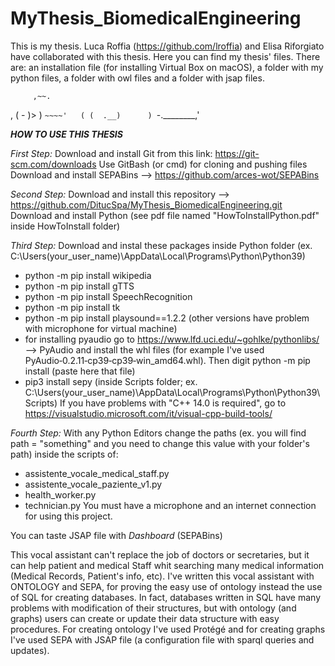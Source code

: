 # MyThesis_BiomedicalEngineering
This is my thesis. Luca Roffia (https://github.com/lroffia) and Elisa Riforgiato have collaborated with this thesis.
Here you can find my thesis' files. There are: an installation file (for installing Virtual Box on macOS),
a folder with my python files, a folder with owl files and a folder with jsap files.


         ,~~.
 ,      (  - )>
)  `~~~~'   (
(  .__)      )
`-.________,'


**_HOW TO USE THIS THESIS_**


_First Step:_
Download and install Git from this link: https://git-scm.com/downloads
Use GitBash (or cmd) for cloning and pushing files    
Download and install SEPABins --> https://github.com/arces-wot/SEPABins


_Second Step:_
Download and install this repository --> https://github.com/DitucSpa/MyThesis_BiomedicalEngineering.git
Download and install Python (see pdf file named "HowToInstallPython.pdf" inside HowToInstall folder)


_Third Step:_
Download and instal these packages inside Python folder (ex. C:\Users\(your_user_name)\AppData\Local\Programs\Python\Python39)
- python -m pip install wikipedia
- python -m pip install gTTS
- python -m pip install SpeechRecognition
- python -m pip install tk
- python -m pip install playsound==1.2.2 (other versions have problem with microphone for virtual machine)
- for installing pyaudio go to https://www.lfd.uci.edu/~gohlke/pythonlibs/ --> PyAudio and install the whl files
(for example I've used PyAudio‑0.2.11‑cp39‑cp39‑win_amd64.whl). Then digit  python -m pip install (paste here that file)
- pip3 install sepy (inside Scripts folder; ex. C:\Users\(your_user_name)\AppData\Local\Programs\Python\Python39\Scripts)
If you have problems with "C++ 14.0 is required", go to https://visualstudio.microsoft.com/it/visual-cpp-build-tools/


_Fourth Step:_
With any Python Editors change the paths (ex. you will find path = "something" and you need to change this
value with your folder's path) inside the scripts of:
- assistente_vocale_medical_staff.py
- assistente_vocale_paziente_v1.py
- health_worker.py
- technician.py
You must have a microphone and an internet connection for using this project.

You can taste JSAP file with _Dashboard_ (SEPABins)

This vocal assistant can't replace the job of doctors or secretaries, but it can help patient and medical Staff
whit searching many medical information (Medical Records, Patient's info, etc).
I've written this vocal assistant with ONTOLOGY and SEPA, for proving the easy use of ontology instead the use of
SQL for creating databases. In fact, databases written in SQL have many problems with modification of their structures,
but with ontology (and graphs) users can create or update their data structure with easy procedures. For creating
ontology I've used Protégé and for creating graphs I've used SEPA with JSAP file (a configuration file with sparql
queries and updates).
